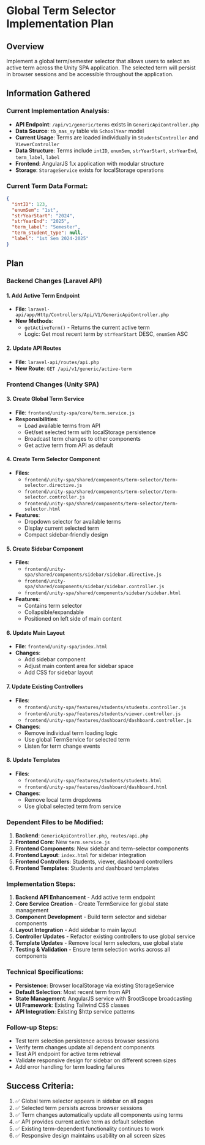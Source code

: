 # Global Term Selector Implementation Plan

## Overview
Implement a global term/semester selector that allows users to select an active term across the Unity SPA application. The selected term will persist in browser sessions and be accessible throughout the application.

## Information Gathered

### Current Implementation Analysis:
- **API Endpoint**: `/api/v1/generic/terms` exists in `GenericApiController.php`
- **Data Source**: `tb_mas_sy` table via `SchoolYear` model
- **Current Usage**: Terms are loaded individually in `StudentsController` and `ViewerController`
- **Data Structure**: Terms include `intID`, `enumSem`, `strYearStart`, `strYearEnd`, `term_label`, `label`
- **Frontend**: AngularJS 1.x application with modular structure
- **Storage**: `StorageService` exists for localStorage operations

### Current Term Data Format:
```json
{
  "intID": 123,
  "enumSem": "1st",
  "strYearStart": "2024",
  "strYearEnd": "2025", 
  "term_label": "Semester",
  "term_student_type": null,
  "label": "1st Sem 2024-2025"
}
```

## Plan

### Backend Changes (Laravel API)

#### 1. Add Active Term Endpoint
- **File**: `laravel-api/app/Http/Controllers/Api/V1/GenericApiController.php`
- **New Methods**:
  - `getActiveTerm()` - Returns the current active term
  - Logic: Get most recent term by `strYearStart` DESC, `enumSem` ASC

#### 2. Update API Routes
- **File**: `laravel-api/routes/api.php`
- **New Route**: `GET /api/v1/generic/active-term`

### Frontend Changes (Unity SPA)

#### 3. Create Global Term Service
- **File**: `frontend/unity-spa/core/term.service.js`
- **Responsibilities**:
  - Load available terms from API
  - Get/set selected term with localStorage persistence
  - Broadcast term changes to other components
  - Get active term from API as default

#### 4. Create Term Selector Component
- **Files**: 
  - `frontend/unity-spa/shared/components/term-selector/term-selector.directive.js`
  - `frontend/unity-spa/shared/components/term-selector/term-selector.controller.js`
  - `frontend/unity-spa/shared/components/term-selector/term-selector.html`
- **Features**:
  - Dropdown selector for available terms
  - Display current selected term
  - Compact sidebar-friendly design

#### 5. Create Sidebar Component
- **Files**:
  - `frontend/unity-spa/shared/components/sidebar/sidebar.directive.js`
  - `frontend/unity-spa/shared/components/sidebar/sidebar.controller.js`
  - `frontend/unity-spa/shared/components/sidebar/sidebar.html`
- **Features**:
  - Contains term selector
  - Collapsible/expandable
  - Positioned on left side of main content

#### 6. Update Main Layout
- **File**: `frontend/unity-spa/index.html`
- **Changes**:
  - Add sidebar component
  - Adjust main content area for sidebar space
  - Add CSS for sidebar layout

#### 7. Update Existing Controllers
- **Files**:
  - `frontend/unity-spa/features/students/students.controller.js`
  - `frontend/unity-spa/features/students/viewer.controller.js`
  - `frontend/unity-spa/features/dashboard/dashboard.controller.js`
- **Changes**:
  - Remove individual term loading logic
  - Use global TermService for selected term
  - Listen for term change events

#### 8. Update Templates
- **Files**:
  - `frontend/unity-spa/features/students/students.html`
  - `frontend/unity-spa/features/dashboard/dashboard.html`
- **Changes**:
  - Remove local term dropdowns
  - Use global selected term from service

### Dependent Files to be Modified:
1. **Backend**: `GenericApiController.php`, `routes/api.php`
2. **Frontend Core**: New `term.service.js`
3. **Frontend Components**: New sidebar and term-selector components
4. **Frontend Layout**: `index.html` for sidebar integration
5. **Frontend Controllers**: Students, viewer, dashboard controllers
6. **Frontend Templates**: Students and dashboard templates

### Implementation Steps:
1. **Backend API Enhancement** - Add active term endpoint
2. **Core Service Creation** - Create TermService for global state management
3. **Component Development** - Build term selector and sidebar components
4. **Layout Integration** - Add sidebar to main layout
5. **Controller Updates** - Refactor existing controllers to use global service
6. **Template Updates** - Remove local term selectors, use global state
7. **Testing & Validation** - Ensure term selection works across all components

### Technical Specifications:
- **Persistence**: Browser localStorage via existing StorageService
- **Default Selection**: Most recent term from API
- **State Management**: AngularJS service with $rootScope broadcasting
- **UI Framework**: Existing Tailwind CSS classes
- **API Integration**: Existing $http service patterns

### Follow-up Steps:
- Test term selection persistence across browser sessions
- Verify term changes update all dependent components
- Test API endpoint for active term retrieval
- Validate responsive design for sidebar on different screen sizes
- Add error handling for term loading failures

## Success Criteria:
1. ✅ Global term selector appears in sidebar on all pages
2. ✅ Selected term persists across browser sessions
3. ✅ Term changes automatically update all components using terms
4. ✅ API provides current active term as default selection
5. ✅ Existing term-dependent functionality continues to work
6. ✅ Responsive design maintains usability on all screen sizes
